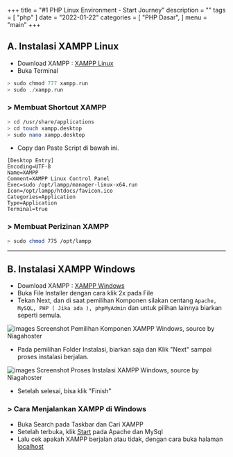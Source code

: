 +++
title = "#1 PHP Linux Environment - Start Journey"
description = ""
tags = [
    "php"
]
date = "2022-01-22"
categories = [
    "PHP Dasar",
]
menu = "main"
+++

## A. Instalasi XAMPP Linux

- Download XAMPP : [XAMPP Linux](https://www.apachefriends.org/xampp-files/8.1.2/xampp-linux-x64-8.1.2-0-installer.run)  
- Buka Terminal  

```go 
> sudo chmod 777 xampp.run 
> sudo ./xampp.run 
```

### > Membuat Shortcut XAMPP

```bash
> cd /usr/share/applications 
> cd touch xampp.desktop
> sudo nano xampp.desktop
```

- Copy dan Paste Script di bawah ini.

```
[Desktop Entry]
Encoding=UTF-8
Name=XAMPP
Comment=XAMPP Linux Control Panel
Exec=sudo /opt/lampp/manager-linux-x64.run
Icon=/opt/lampp/htdocs/favicon.ico
Categories=Application
Type=Application
Terminal=true
```

### > Membuat Perizinan XAMPP

```bash 
> sudo chmod 775 /opt/lampp 
```

----------

## B. Instalasi XAMPP Windows

- Download XAMPP : [XAMPP Windows](https://www.apachefriends.org/xampp-files/8.1.2/xampp-windows-x64-8.1.2-0-VS16-installer.exe)  
- Buka File Installer dengan cara klik 2x pada File
- Tekan Next, dan di saat pemilihan Komponen silakan centang ```Apache, MySQL, PHP ( Jika ada ), phpMyAdmin``` dan untuk pilihan lainnya biarkan seperti semula.  

![images Screenshot Pemilihan Komponen XAMPP Windows, source by Niagahoster](https://www.niagahoster.co.id/blog/wp-content/uploads/2017/05/cara-instal-xampp-di-windows-7.png)

- Pada pemilihan Folder Instalasi, biarkan saja dan Klik "Next" sampai proses instalasi berjalan. 

![images Screenshot Proses Instalasi XAMPP Windows, source by Niagahoster](https://www.niagahoster.co.id/blog/wp-content/uploads/2017/05/menginstal-xampp-e1494822633442.png) 

- Setelah selesai, bisa klik "Finish"

### > Cara Menjalankan XAMPP di Windows
- Buka Search pada Taskbar dan Cari XAMPP
- Setelah terbuka, klik [Start](#) pada Apache dan MySql
- Lalu cek apakah XAMPP berjalan atau tidak, dengan cara buka halaman [localhost](http://localhost) 
  
